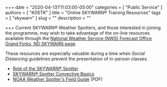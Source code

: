 +++
date = "2020-04-13T11:03:00-05:00"
categories = [ "Public Service" ]
authors = [ "K0STK" ]
title = "Online SKYWARN&reg; Training Resources"
tags = [ "skywarn" ]
slug = ""
description = ""

+++
Current SKYWARN&reg; Weather Spotters, and those interested in joining
the programme, may wish to take advantage of the on-line resources
available through the [National Weather Service (NWS) Forecast Office
Grand Forks, ND SKYWARN page](https://www.weather.gov/fgf/skywarn).

These resources are especially valuable during a time when *Social
Distancing* guidelines prevent the presentation of in-person classes.

<!--more-->

* [Role of the SKYWARN&reg; Spotter](https://www.meted.ucar.edu/training_module.php?id=817)
* [SKYWARN&reg; Spotter Convective Basics](https://www.meted.ucar.edu/training_module.php?id=816)
* [NOAA Weather Spotter's Field Guide](https://www.weather.gov/media/owlie/SGJune6-11.pdf) <span style="smaller">(PDF)</span> 
